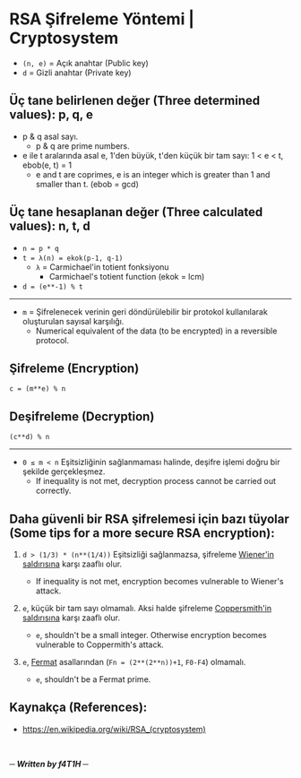 # RSA Şifreleme Yöntemi | Cryptosystem

- `(n, e)` = Açık anahtar (Public key)
- `d`    = Gizli anahtar (Private key)

## Üç tane belirlenen değer (Three determined values): p, q, e

- p & q asal sayı.
    - p & q are prime numbers.
- e ile t aralarında asal e, 1'den büyük, t'den küçük bir tam sayı: 1 < e < t, ebob(e, t) = 1
    - e and t are coprimes, e is an integer which is greater than 1 and smaller than t. (ebob = gcd)


## Üç tane hesaplanan değer (Three calculated values): n, t, d

- `n = p * q`
- `t = λ(n) = ekok(p-1, q-1)`
    - `λ` = Carmichael'in totient fonksiyonu
        - Carmichael's totient function (ekok = lcm)
- `d = (e**-1) % t`

---

- `m` = Şifrelenecek verinin geri döndürülebilir bir protokol kullanılarak oluşturulan sayısal karşılığı.
    - Numerical equivalent of the data (to be encrypted) in a reversible protocol.

## Şifreleme (Encryption)
`c = (m**e) % n`

## Deşifreleme (Decryption)
`(c**d) % n`

---

- `0 ≤ m < n` Eşitsizliğinin sağlanmaması halinde, deşifre işlemi doğru bir şekilde gerçekleşmez.
    - If inequality is not met, decryption process cannot be carried out correctly.

## Daha güvenli bir RSA şifrelemesi için bazı tüyolar (Some tips for a more secure RSA encryption): 
1) `d > (1/3) * (n**(1/4))` Eşitsizliği sağlanmazsa, şifreleme [Wiener'in saldırısına](https://en.wikipedia.org/wiki/Wiener%27s_attack#small_private_key) karşı zaaflıı olur.
    - If inequality is not met, encryption becomes vulnerable to Wiener's attack.

2) `e`, küçük bir tam sayı olmamalı. Aksi halde şifreleme [Coppersmith'in saldırısına](https://en.wikipedia.org/wiki/Coppersmith's_attack#Low_public_exponent_attack) karşı zaaflı olur.
    - `e`, shouldn't be a small integer. Otherwise encryption becomes vulnerable to Coppermith's attack.

3) `e`, [Fermat](https://en.wikipedia.org/wiki/Fermat_number) asallarından (`Fn = (2**(2**n))+1`, `F0-F4`) olmamalı.
    - `e`, shouldn't be a Fermat prime.

## Kaynakça (References):
- https://en.wikipedia.org/wiki/RSA_(cryptosystem)

<br>

___─ Written by f4T1H ─___
